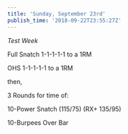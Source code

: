 ```yaml
---
title: 'Sunday, September 23rd'
publish_time: '2018-09-22T23:55:27Z'
---
```


*Test Week*

Full Snatch 1-1-1-1-1 to a 1RM

OHS 1-1-1-1-1 to a 1RM

then,

3 Rounds for time of:

10-Power Snatch (115/75) (RX+ 135/95)

10-Burpees Over Bar

 
